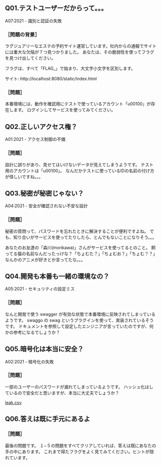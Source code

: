 ## Q01.テストユーザーだからって。。。
A07:2021 - 識別と認証の失敗

###  ［問題の背景］
ラグジュアリーなエステの予約サイト運営しています。社内からの通報でサイトには重大な欠陥が７つ見つかりました。
あなたは、その脆弱性を使ってフラグを見つけ出してください。

フラグは、すべて「FLAG_」で始まり、大文字小文字を区別します。

サイト: http://localhost:8080/static/index.html

### ［問題］
本番環境には、動作を確認用にテストで使っているアカウント「u00100」が存在します。
ログインしてサービスを使ってみてください。

## Q02.正しいアクセス権？
A01:2021 - アクセス制御の不備

### ［問題］
設計に誤りがあり、見せてはいけないデータが見えてしまうようです。
テスト用のアカウントは「u00100」。
なんだかテストに使っているIDの名前の付け方が怪しいですね。。。

## Q03.秘密が秘密じゃない？
A04:2021 - 安全が確認されない不安な設計

### ［問題］
秘密の質問って、パスワードを忘れたときに解決することが便利ですよね。
でも、知り合いがサービスを使ってたりしたら、とんでもないことになりそう。。。

あなたのお友達の「森川(morikawa)」さんがサービスを使ってるとのこと。
飼ってる猫の名前なんだったっけな？「ちょむた？」「ちょむお？」「ちょむ？？」なんかのアニメが好きとか言ってたな。。。


## Q04.開発も本番も一緒の環境なの？
A05:2021 - セキュリティの設定ミス

### ［問題］
なんと開発で使う swagger が有効な状態で本番環境に反映されてしまっているようです。
swaggo の swag というプラグインを使って、実装されているそうです。
ドキュメントを参照して設定したエンジニアが言っていたのですが、何かの参考になるでしょうか？

## Q05.暗号化は本当に安全？
A02:2021 - 暗号化の失敗

### ［問題］
一部のユーザーのパスワードが漏れてしまっているようです。
ハッシュ化はしているので安全だと思いますが、本当に大丈夫でしょうか？

[leak.csv](/configs/secret/leak.csv;w)

## Q06.答えは既に手元にあるよ

### ［問題］
最後の問題です。
１−５の問題をすべてクリアしていれば、答えは既にあなたの手の中にあります。
これまで得たフラグをよく見てみてください。ヒントが隠れています。
